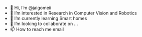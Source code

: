 - 👋 Hi, I’m @jaigomeii
- 👀 I’m interested in Research in Computer Vision and Robotics
- 🌱 I’m currently learning Smart homes
- 💞️ I’m looking to collaborate on ...
- 📫 How to reach me email

<!---
jaigomeii/jaigomeii is a ✨ special ✨ repository because its `README.md` (this file) appears on your GitHub profile.
You can click the Preview link to take a look at your changes.
--->
